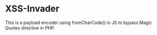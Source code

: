 XSS-Invader
===========

This is a payload encoder using fromCharCode() in JS to bypass Magic Quotes directive in PHP.
